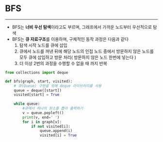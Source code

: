 # BFS

---

- BFS는 **너비 우선 탐색**이라고도 부르며, 그래프에서 가까운 노드부터 우선적으로 탐색
- BFS는 **큐 자료구조**를 이용하며, 구체적인 동작 과정은 다음과 같다
  1. 탐색 시작 노드를 큐에 삽입
  2. 큐에서 노드를 꺼낸 뒤에 해당 노드의 인접 노드 중에서 방문하지 않은 노드를 모두 큐에 삽입하고 방문 처리( 방문하지 않은 노드 한번에 넣는다  )
  3. 더 이상 2번의 과정을 수행할 수 없을 때 까지 반복

```python
from collections import deque

def bfs(graph, start, visited):
    # 큐(Queue) 구현을 위해 deque 라이브러리를 사용
    queue = deque([start])
    visited[start] = True
    
    while queue:
        #큐에서 하나의 원소를 뽑아 출력하기
        v = queue.popleft()
        print(v, end=' ')
        for i in graph[v]:
            if not visited[i]:
                queue.append(i)
                visited[i] = True            
            
    
```


